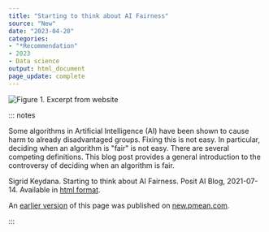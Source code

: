 ```yaml
---
title: "Starting to think about AI Fairness"
source: "New"
date: "2023-04-20"
categories:
- "*Recommendation"
- 2023
- Data science
output: html_document
page_update: complete
---
```


![Figure 1. Excerpt from website](http://www.pmean.com/new-images/23/ai-fairness-01.png)

::: notes

Some algorithms in Artificial Intelligence (AI) have been shown to cause harm to already disadvantaged groups. Fixing this is not easy. In particular, deciding when an algorithm is "fair" is not easy. There are several competing definitions. This blog post provides a general introduction to the controversy of deciding when an algorithm is fair.

Sigrid Keydana. Starting to think about AI Fairness. Posit AI Blog, 2021-07-14. Available in [html format][key1].

[key1]: https://magrittr.tidyverse.org/reference/aliases.html

An [earlier version][sim2] of this page was published on [new.pmean.com][sim1].

[sim1]: http://new.pmean.com
[sim2]: http://new.pmean.com/ai-fairness/

:::
